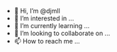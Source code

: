 - 👋 Hi, I’m @djmll
- 👀 I’m interested in ...
- 🌱 I’m currently learning ...
- 💞️ I’m looking to collaborate on ...
- 📫 How to reach me ...

<!---
djmll/djmll is a ✨ special ✨ repository because its `README.md` (this file) appears on your GitHub profile.
You can click the Preview link to take a look at your changes.
--->
